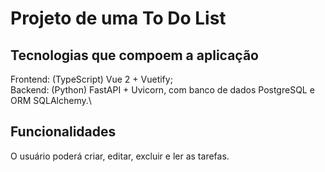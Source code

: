 # Projeto de uma To Do List

## Tecnologias que compoem a aplicação

Frontend: (TypeScript) Vue 2 + Vuetify;\
Backend: (Python) FastAPI + Uvicorn, com banco de dados PostgreSQL e ORM SQLAlchemy.\

## Funcionalidades

O usuário poderá criar, editar, excluir e ler as tarefas.